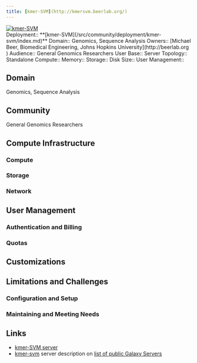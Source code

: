 ```yaml
---
title: [kmer-SVM](http://kmersvm.beerlab.org/)
---
```

<div class='center'>
<a href='http://kmersvm.beerlab.org/'><img src="/src/use/kmer-svm/kmer-svm.png" alt="kmer-SVM"  /></a>
</div>





<div class='deploymentbox'>
 Deployment:: **[kmer-SVM](/src/community/deployment/kmer-svm/index.md)**
 Domain:: Genomics, Sequence Analysis
 Owners:: [Michael Beer, Biomedical Engineering, Johns Hopkins University](http://beerlab.org )
 Audience:: General Genomics Researchers  
 User Base:: 
 Server Topology:: Standalone
 Compute::
 Memory::
 Storage::
 Disk Size::
 User Management::
</div>


## Domain

Genomics, Sequence Analysis

## Community

General Genomics Researchers

## Compute Infrastructure

### Compute

### Storage

### Network

## User Management

### Authentication and Billing

### Quotas

## Customizations

## Limitations and Challenges

### Configuration and Setup

### Maintaining and Meeting Needs

## Links

* [kmer-SVM server](http://kmersvm.beerlab.org/)
* [kmer-svm](/src/use/kmer-svm/index.md) server description on [list of public Galaxy Servers](/src/use/index.md)
